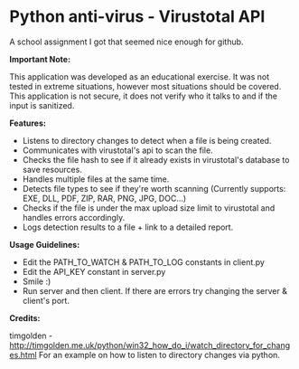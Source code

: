 # Python anti-virus - Virustotal API
A school assignment I got that seemed nice enough for github.


**Important Note:**

This application was developed as an educational exercise. It was not tested in extreme situations, however most situations should be covered.
This application is not secure, it does not verify who it talks to and if the input is sanitized.



**Features:**

- Listens to directory changes to detect when a file is being created.
- Communicates with virustotal's api to scan the file.
- Checks the file hash to see if it already exists in virustotal's database to save resources.
- Handles multiple files at the same time.
- Detects file types to see if they're worth scanning (Currently supports: EXE, DLL, PDF, ZIP, RAR, PNG, JPG, DOC...)
- Checks if the file is under the max upload size limit to virustotal and handles errors accordingly.
- Logs detection results to a file + link to a detailed report.



**Usage Guidelines:**

- Edit the PATH_TO_WATCH & PATH_TO_LOG constants in client.py
- Edit the API_KEY constant in server.py
- Smile :)
- Run server and then client. If there are errors try changing the server & client's port.


**Credits:**

timgolden - http://timgolden.me.uk/python/win32_how_do_i/watch_directory_for_changes.html
For an example on how to listen to directory changes via python.

